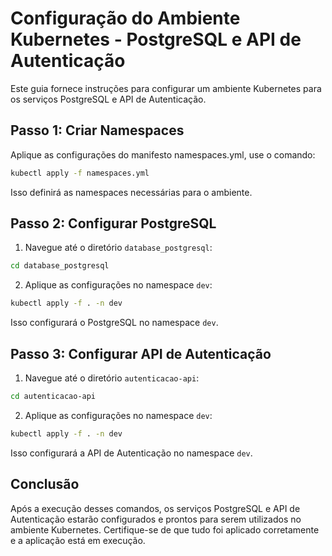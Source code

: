 # Configuração do Ambiente Kubernetes - PostgreSQL e API de Autenticação

Este guia fornece instruções para configurar um ambiente Kubernetes para os serviços PostgreSQL e API de Autenticação.

## Passo 1: Criar Namespaces

Aplique as configurações do manifesto namespaces.yml, use o comando:

```bash
kubectl apply -f namespaces.yml
```

Isso definirá as namespaces necessárias para o ambiente.

## Passo 2: Configurar PostgreSQL

1. Navegue até o diretório `database_postgresql`:

```bash
cd database_postgresql
```

2. Aplique as configurações no namespace `dev`:

```bash
kubectl apply -f . -n dev
```

Isso configurará o PostgreSQL no namespace `dev`.

## Passo 3: Configurar API de Autenticação

1. Navegue até o diretório `autenticacao-api`:

```bash
cd autenticacao-api
```

2. Aplique as configurações no namespace `dev`:

```bash
kubectl apply -f . -n dev
```

Isso configurará a API de Autenticação no namespace `dev`.

## Conclusão

Após a execução desses comandos, os serviços PostgreSQL e API de Autenticação estarão configurados e prontos para serem utilizados no ambiente Kubernetes. Certifique-se de que tudo foi aplicado corretamente e a aplicação está em execução.
